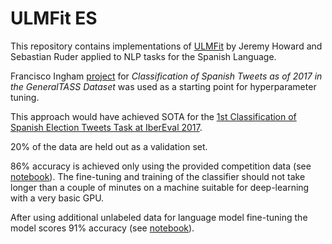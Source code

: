 # ULMFit ES
This repository contains implementations of [ULMFit](https://arxiv.org/abs/1801.06146) by Jeremy Howard and Sebastian Ruder applied to NLP tasks for the Spanish Language.

Francisco Ingham [project](https://github.com/fpingham/SpanishULMFit)  for *Classification of Spanish Tweets as of 2017 in the GeneralTASS Dataset* was used as a starting point for hyperparameter tuning.

This approach would have achieved SOTA for the [ 1st Classification of Spanish Election Tweets Task at IberEval 2017](http://ceur-ws.org/Vol-1881/Overview2.pdf). 

20% of the data are held out as a validation set.

86% accuracy is achieved only using the provided competition data (see [notebook](https://github.com/adai183/ULMFiT_es/blob/master/election_tweets.ipynb)). The fine-tuning and training of the classifier should not take longer than a couple of minutes on a machine suitable for deep-learning with a very basic GPU.

After using additional unlabeled data for language model fine-tuning  the model scores 91% accuracy (see [notebook](https://github.com/adai183/ULMFiT_es/blob/master/experiments/add_campaign_2016_data.ipynb)).
